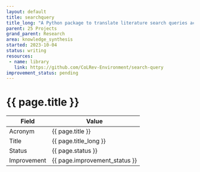 ```yaml
---
layout: default
title: searchquery
title_long: "A Python package to translate literature search queries across databases, such as PubMed and Web of Science."
parent: 25 Projects
grand_parent: Research
area: knowledge_synthesis
started: 2023-10-04
status: writing
resources:
 - name: library
   link: https://github.com/CoLRev-Environment/search-query
improvement_status: pending
---
```


# {{ page.title }}

Field               | Value
------------------- | ----------------------------------
Acronym             | {{ page.title }}
Title               | {{ page.title_long }}
Status              | {{ page.status }}
Improvement         | {{ page.improvement_status }}

